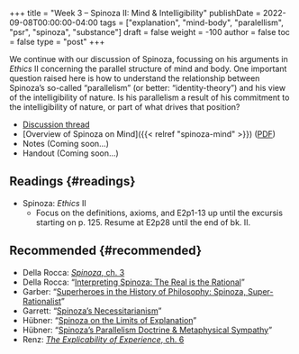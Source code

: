 +++
title = "Week 3 – Spinoza II: Mind & Intelligibility"
publishDate = 2022-09-08T00:00:00-04:00
tags = ["explanation", "mind-body", "paralellism", "psr", "spinoza", "substance"]
draft = false
weight = -100
author = false
toc = false
type = "post"
+++

We continue with our discussion of Spinoza, focussing on his arguments in _Ethics_
II concerning the parallel structure of mind and body. One important question
raised here is how to understand the relationship between Spinoza&rsquo;s so-called
&ldquo;parallelism&rdquo; (or better: &ldquo;identity-theory&rdquo;) and his view of the intelligibility
of nature. Is his parallelism a result of his commitment to the intelligibility
of nature, or part of what drives that position?

-   [Discussion thread](https://discord.com/channels/1006739669842673674/1015112837447811182)
-   [Overview of Spinoza on Mind]({{< relref "spinoza-mind" >}}) ([PDF](/materials/handouts/spinoza-mind.pdf))
-   Notes (Coming soon...)
-   Handout (Coming soon...)


## Readings {#readings}

-   Spinoza: _Ethics_ II
    -   Focus on the definitions, axioms, and E2p1-13 up until the excursis starting on p. 125. Resume at E2p28 until the end of bk. II.


## Recommended {#recommended}

-   Della Rocca: [_Spinoza_, ch. 3](/materials/readings/dellarocca-ch3.pdf)
-   Della Rocca: &ldquo;[Interpreting Spinoza: The Real is the Rational](/materials/readings/dellarocca-reality.pdf)&rdquo;
-   Garber: &ldquo;[Superheroes in the History of Philosophy: Spinoza, Super-Rationalist](/materials/readings/garber-superheroes.pdf)&rdquo;
-   Garrett: &ldquo;[Spinoza’s Necessitarianism](/materials/readings/garrett-necessitarianism.pdf)&rdquo;
-   Hübner: &ldquo;[Spinoza on the Limits of Explanation](/materials/readings/hubner-explanation.pdf)&rdquo;
-   Hübner: &ldquo;[Spinoza&rsquo;s Parallelism Doctrine &amp; Metaphysical Sympathy](/materials/readings/hubner-parallelism.pdf)&rdquo;
-   Renz: [_The Explicability of Experience_, ch. 6](/materials/readings/renz-realist-rationalism.pdf)
